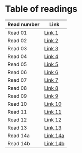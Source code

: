 # Table of readings 

Read number  |  Link
------------ | ------------
Read 01      |  [Link 1](https://daoudnazek.github.io/reading-notes/201/Read01)
Read 02      |  [Link 2](https://daoudnazek.github.io/reading-notes/201/Read02)
Read 03      |  [Link 3](https://daoudnazek.github.io/reading-notes/201/Read03)
Read 04      |  [Link 4](https://daoudnazek.github.io/reading-notes/201/Read04)
Read 05      |  [Link 5](https://daoudnazek.github.io/reading-notes/201/Read05)
Read 06      |  [Link 6](https://daoudnazek.github.io/reading-notes/201/Read06)
Read 07      |  [Link 7](https://daoudnazek.github.io/reading-notes/201/Read07)
Read 08      |  [Link 8](https://daoudnazek.github.io/reading-notes/201/Read08)
Read 09      |  [Link 9](https://daoudnazek.github.io/reading-notes/201/Read09)
Read 10      |  [Link 10](https://daoudnazek.github.io/reading-notes/201/Read10)
Read 11      |  [Link 11](https://daoudnazek.github.io/reading-notes/201/Read11)
Read 12      |  [Link 12](https://daoudnazek.github.io/reading-notes/201/Read12)
Read 13      |  [Link 13](https://daoudnazek.github.io/reading-notes/201/Read13)
Read 14a      |  [Link 14a](https://daoudnazek.github.io/reading-notes/201/Read14a)
Read 14b      |  [Link 14b](https://daoudnazek.github.io/reading-notes/201/Read14b)
